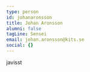 ```yaml
---
type: person
id: johanaronsson
title: Johan Aronsson
alumni: false
tagLine: Sensei
email: johan.aronsson@kits.se
social: {}
---
```

javisst
